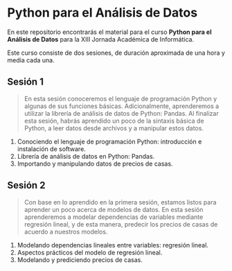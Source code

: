 # Python para el Análisis de Datos
En este repositorio encontrarás el material para el curso **Python para el Análisis de Datos** para la XIII Jornada Académica de Informática.

Este curso consiste de dos sesiones, de duración aproximada de una hora y media cada una.

## Sesión 1

> En esta sesión conoceremos el lenguaje de programación Python y algunas de sus funciones básicas.
> Adicionalmente, aprenderemos a utilizar la librería de análisis de datos de Python: Pandas. Al finalizar esta sesión,
> habrás aprendido un poco de la sintaxis básica de Python, a leer datos desde archivos y a manipular estos datos.

1. Conociendo el lenguaje de programación Python: introducción e instalación de software.
2. Librería de análisis de datos en Python: Pandas.
3. Importando y manipulando datos de precios de casas.


## Sesión 2

> Con base en lo aprendido en la primera sesión, estamos listos para aprender un poco acerca de modelos de datos.
> En esta sesión aprenderemos a modelar dependencias de variables mediante regresión lineal, y de esta manera,
> predecir los precios de casas de acuerdo a nuestros modelos.

1. Modelando dependencias lineales entre variables: regresión lineal.
2. Aspectos prácticos del modelo de regresión lineal.
3. Modelando y prediciendo precios de casas.
